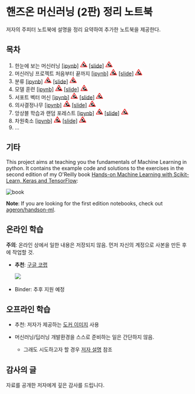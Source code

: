 핸즈온 머신러닝 (2판) 정리 노트북
=======================

저자의 주피터 노트북에 설명을 정리 요약하여 추가한 노트북을 제공한다. 

## 목차

1. 한눈에 보는 머신러닝 
    [[ipynb]](./notebooks/01_the_machine_learning_landscape.ipynb) 
    <img src="notebooks/images/baustelle.png" width="20"/>
    [[slide]](./notebooks/slides/handsOnML-slide-01.pdf)
    <img src="notebooks/images/baustelle.png" width="20"/>    
1. 머신러닝 프로젝트 처음부터 끝까지 
    [[ipynb]](./notebooks/02_end_to_end_machine_learning_project.ipynb)
    <img src="notebooks/images/baustelle.png" width="20"/>
    [[slide]](./notebooks/slides/handsOnML-slide-02.pdf)
    <img src="notebooks/images/baustelle.png" width="20"/>    
1. 분류
    [[ipynb]](./notebooks/03_classification.ipynb)
    <img src="notebooks/images/baustelle.png" width="20"/>
    [[slide]](./notebooks/slides/handsOnML-slide-03.pdf)
    <img src="notebooks/images/baustelle.png" width="20"/>    
1. 모델 훈련
    [[ipynb]](./notebooks/04_training_linear_models.ipynb)
    <img src="notebooks/images/baustelle.png" width="20"/>
    [[slide]](./notebooks/slides/handsOnML-slide-04.pdf)
    <img src="notebooks/images/baustelle.png" width="20"/>    
1. 서포트 벡터 머신
    [[ipynb]](./notebooks/05_support_vector_machines.ipynb)
    <img src="notebooks/images/baustelle.png" width="20"/>
    [[slide]](./notebooks/slides/handsOnML-slide-05.pdf)
    <img src="notebooks/images/baustelle.png" width="20"/>    
1. 의사결정나무
    [[ipynb]](./notebooks/06_decision_trees.ipynb)
    <img src="notebooks/images/baustelle.png" width="20"/>
    [[slide]](./notebooks/slides/handsOnML-slide-06.pdf)
    <img src="notebooks/images/baustelle.png" width="20"/>    
1. 앙상블 학습과 랜덤 포레스트
    [[ipynb]](./notebooks/07_ensemble_learning_and_random_forests.ipynb)
    <img src="notebooks/images/baustelle.png" width="20"/>
    [[slide]](./notebooks/slides/handsOnML-slide-07.pdf)
    <img src="notebooks/images/baustelle.png" width="20"/>    
1. 차원축소
    [[ipynb]](./notebooks/08_dimensionality_reduction.ipynb)
    <img src="notebooks/images/baustelle.png" width="20"/>
    [[slide]](./notebooks/slides/handsOnML-slide-08.pdf)
    <img src="notebooks/images/baustelle.png" width="20"/>    
1. ...

## 기타

This project aims at teaching you the fundamentals of Machine Learning in
python. It contains the example code and solutions to the exercises in the second edition of my O'Reilly book [Hands-on Machine Learning with Scikit-Learn, Keras and TensorFlow](https://www.oreilly.com/library/view/hands-on-machine-learning/9781492032632/):

<img src="https://images-na.ssl-images-amazon.com/images/I/51aqYc1QyrL._SX379_BO1,204,203,200_.jpg" title="book" width="150" />

**Note**: If you are looking for the first edition notebooks, check out [ageron/handson-ml](https://github.com/ageron/handson-ml).

## 온라인 학습

**주의**: 온라인 상에서 일한 내용은 저장되지 않음. 먼저 자신의 계정으로 사본을 만든 후에 작업할 것.

* **추천**: [구글 코랩](https://colab.research.google.com/github/liganega/handson-ml2/blob/master/)
<a href="https://colab.research.google.com/github/liganega/handson-ml2/blob/master/"><div style="top:-10px;"><img src="https://colab.research.google.com/img/colab_favicon.ico" width="30"/></div></a>

* Binder: 추후 지원 예정

## 오프라인 학습

* 추천: 저자가 제공하는 [도커 이미지](https://hub.docker.com/r/ageron/handson-ml2/tags) 사용

* 머신러닝/딥러닝 개발환경을 스스로 준비하는 일은 간단하지 않음.
    * 그래도 시도하고자 할 경우 [저자 설명](INSTALL.md) 참조

## 감사의 글

자료를 공개한 저자에게 깊은 감사를 드립니다. 